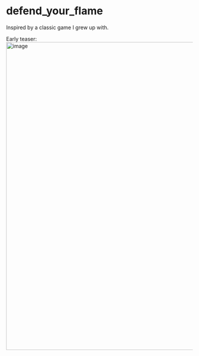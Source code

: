 # defend_your_flame

Inspired by a classic game I grew up with.

Early teaser:
<img width="829" alt="image" src="https://github.com/anleac/defend_your_flame/assets/13091188/4909bd1f-808e-434d-a6c5-1abc146123a0">
